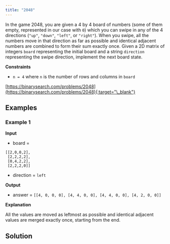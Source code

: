 ```yaml
---
title: "2048"
---
```


In the game 2048, you are given a 4 by 4 board of numbers (some of them empty, represented in our case with `0`) which you can swipe in any of the 4 directions (`"up"`, `"down"`, `"left"`, or `"right"`). When you swipe, all the numbers move in that direction as far as possible and identical adjacent numbers are combined to form their sum exactly once. Given a 2D matrix of integers `board` representing the initial board and a string `direction` representing the swipe direction, implement the next board state.

**Constraints**

- `n = 4` where `n` is the number of rows and columns in `board`

[https://binarysearch.com/problems/2048](https://binarysearch.com/problems/2048){:target="\_blank"}

## Examples

### Example 1

**Input**

- board =

```
[[2,0,0,2],
 [2,2,2,2],
 [0,4,2,2],
 [2,2,2,0]]
```

- direction = `left`

**Output**

- answer = `[[4, 0, 0, 0], [4, 4, 0, 0], [4, 4, 0, 0], [4, 2, 0, 0]]`

**Explanation**

All the values are moved as leftmost as possible and identical adjacent values are merged exactly once, starting from the end.

## Solution

<script src="https://gist.github.com/yaeba/16da7be5123724fcf6eccc25581cef5a.js?file=2048.py"></script>
